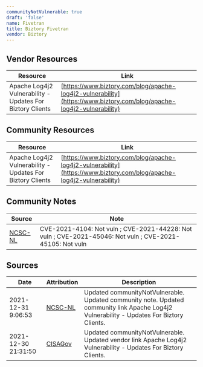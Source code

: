 ```yaml
---
communityNotVulnerable: true
draft: 'false'
name: Fivetran
title: Biztory Fivetran
vendor: Biztory
---
```


## Vendor Resources
| Resource | Link |
| --- | --- |
| Apache Log4j2 Vulnerability - Updates For Biztory Clients | [https://www.biztory.com/blog/apache-log4j2-vulnerability](https://www.biztory.com/blog/apache-log4j2-vulnerability) |

## Community Resources
| Resource | Link |
| --- | --- |
| Apache Log4j2 Vulnerability - Updates For Biztory Clients | [https://www.biztory.com/blog/apache-log4j2-vulnerability](https://www.biztory.com/blog/apache-log4j2-vulnerability) |

## Community Notes
| Source | Note |
| --- | --- |
| [NCSC-NL](https://github.com/NCSC-NL/log4shell/blob/main/software/README.md) | CVE-2021-4104: Not vuln ; CVE-2021-44228: Not vuln ; CVE-2021-45046: Not vuln ; CVE-2021-45105: Not vuln </ul> |

## Sources
| Date | Attribution | Description |
| --- | --- | --- |
| 2021-12-31 9:06:53 | [NCSC-NL](https://github.com/NCSC-NL/log4shell/blob/main/software/README.md) | Updated communityNotVulnerable. Updated community note. Updated community link Apache Log4j2 Vulnerability - Updates For Biztory Clients.  |
| 2021-12-30 21:31:50 | [CISAGov](https://raw.githubusercontent.com/cisagov/log4j-affected-db/develop/README.md) | Updated communityNotVulnerable. Updated vendor link Apache Log4j2 Vulnerability - Updates For Biztory Clients.  |
